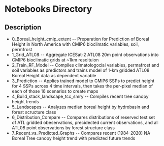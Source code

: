 
# Notebooks Directory

## Description

- 0_Boreal_height_cmip_extent 
 -- Preparation for Prediction of Boreal Height in North America with CMIP6 bioclimatic variables, soil, permfrost
- 1_Grid_ATL08 
 -- Aggregate ICESat-2 ATL08 20m point observations into CMIP6 bioclimatic grids at ~1km resoltuion
- 2_Train_RF_Model 
 -- Compiles climatologocial variables, permafrost and soil variables as predictors and trains model of 1-km gridded ATL08 Boreal Height data as dependent variable 
- 3_Prediction
 -- Applies trained model to CMIP6 SSPs to predict height for 4 SSPs across 4 time intervals, then takes the per-pixel median of each of those 16 scenarios to create maps
- 4_Build_stack_landscape_tcc_smry
 -- Compiles recent tree canopy height trends 
- 5_Landscapes
 -- Analyzes median boreal height by hydrobasin and forest scructure class
- 6_Distribution_Compare
 -- Compares distributions of reserved test set of ATL gridded obeservations, precidected current observations, and all ATL08 point observations by forest structure class
- 7_Recent_vs_Predicted_Graphs
 -- Compares recent (1984-2020) NA Boreal Tree canopy height trend with predicted future trends

